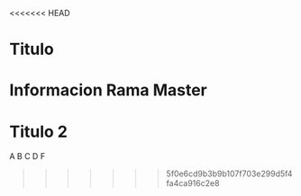 <<<<<<< HEAD
# Titulo
Informacion Rama Master
=======
# Titulo 2
A
B
C
D
F
>>>>>>> 5f0e6cd9b3b9b107f703e299d5f4fa4ca916c2e8

